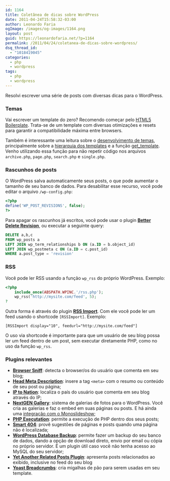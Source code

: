 ```yaml
---
id: 1164
title: Coletânea de dicas sobre WordPress
date: 2011-04-24T15:58:32-03:00
author: Leonardo Faria
ogImage: /images/og-images/1164.png
layout: post
guid: https://leonardofaria.net/?p=1164
permalink: /2011/04/24/coletanea-de-dicas-sobre-wordpress/
dsq_thread_id:
  - "1018419045"
categories:
  - php
  - wordpress
tags:
  - php
  - wordpress
---
```

Resolvi escrever uma série de posts com diversas dicas para o WordPress.

### Temas

Vai escrever um template do zero? Recomendo começar pelo [HTML5 Boilerplate](http://html5boilerplate.com/). Trata-se de um template com diversas otimizações e resets para garantir a compatibilidade máxima entre browsers.

Também é interessante uma leitura sobre o [desenvolvimento de temas](http://codex.wordpress.org/Theme_Development), principalmente sobre a [hierarquia dos templates](http://codex.wordpress.org/Template_Hierarchy) e a função [get_template](http://codex.wordpress.org/Function_Reference/get_template_part). Venho utilizando essa função para não repetir código nos arquivos `archive.php`, `page.php`, `search.php` e `single.php`.

### Rascunhos de posts

O WordPress salva automaticamente seus posts, o que pode aumentar o tamanho de seu banco de dados. Para desabilitar esse recurso, você pode editar o arquivo `/wp-config.php`:  
<!--more-->

```php
<?php  
define('WP_POST_REVISIONS', false);
?>
```

Para apagar os rascunhos já escritos, você pode usar o plugin [**Better Delete Revision**](http://www.1e2.it/tag/better-delete-revision), ou executar a seguinte query:

```sql
DELETE a,b,c
FROM wp_posts a
LEFT JOIN wp_term_relationships b ON (a.ID = b.object_id)
LEFT JOIN wp_postmeta c ON (a.ID = c.post_id)
WHERE a.post_type = 'revision'
```

### RSS

Você pode ler RSS usando a função `wp_rss` do próprio WordPress. Exemplo:

```php
<?php
	include_once(ABSPATH.WPINC.'/rss.php');
	wp_rss('http://mysite.com/feed', 5);
?
```

Outra forma é através do plugin [**RSS Import**](http://wordpress.org/extend/plugins/rss-import/). Com ele você pode ler um feed usando o shortcode `[RSSImport]`. Exemplo:

```
[RSSImport display="10", feedurl="http://mysite.com/feed"]
```

O uso via shortcode é importante para que um usuário de seu blog possa ler um feed dentro de um post, sem executar diretamente PHP, como no uso da função `wp_rss`.

### Plugins relevantes

* [**Browser Sniff**](http://brunopedrassani.com/wordpress/plugins/browser-sniff): detecta o browser/os do usuário que comenta em seu blog;
* [**Head Meta Description**](http://guff.szub.net/head-meta-description/): insere a tag `<meta>` com o resumo ou conteúdo de seu post ou página;
* [**IP to Nation**](http://planetozh.com/blog/2004/08/ip-to-nation-plugin/): localiza o país do usuário que comenta em seu blog através do IP;
* [**NextGEN Gallery**](http://alexrabe.de/wordpress-plugins/nextgen-gallery/): sistema de galerias de fotos para o WordPress. Você cria as galerias e faz o embed em suas páginas ou posts. E há ainda uma [integração com o Monoslideshow](http://nextgen-gallery.com/slideshow/nextgen-monoslideshow/);
* [**PHP Executation**](http://wordpress.org/extend/plugins/php-execution-plugin/): permite a execução de PHP dentro dos seus posts;
* [**Smart 404**](http://atastypixel.com/blog/wordpress/plugins/smart-404/): provê sugestões de páginas e posts quando uma página não é localizada;
* [**WordPress Database Backup**](http://austinmatzko.com/wordpress-plugins/wp-db-backup/): permite fazer um backup do seu banco de dados, dando a opção de download direto, envio por email ou cópia no próprio servidor. É um plugin útil caso você não tenha acesso ao MySQL do seu servidor;
* [**Yet Another Related Posts Plugin**](http://mitcho.com/code/yarpp/): apresenta posts relacionados ao exibido, inclusive no feed do seu blog
* [**Yoast Breadcrumbs**](http://yoast.com/wordpress/breadcrumbs/): cria migalhas de pão para serem usadas em seu template.
